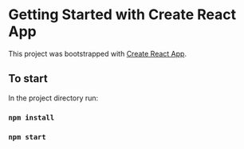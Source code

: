 # Getting Started with Create React App

This project was bootstrapped with [Create React App](https://github.com/facebook/create-react-app).

## To start

In the project directory run:

### `npm install`
### `npm start`
